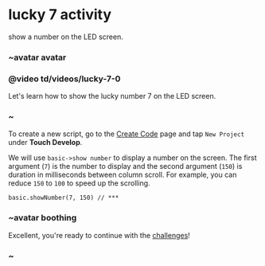 # lucky 7 activity 

show a number on the LED screen.

### ~avatar avatar

### @video td/videos/lucky-7-0

Let's learn how to show the lucky number 7 on the LED screen.

### ~

To create a new script, go to the [Create Code](https://www.microbit.co.uk/create-code) page and tap `New Project` under **Touch Develop**.

We will use `basic->show number` to display a number on the screen. The first argument (`7`) is the number to display and the second argument (`150`) is duration in milliseconds between column scroll. For example, you can reduce `150` to `100` to speed up the scrolling.

```
basic.showNumber(7, 150) // ***
```

### ~avatar boothing

Excellent, you're ready to continue with the [challenges](/lessons/lucky-7/challenges)!

### ~

